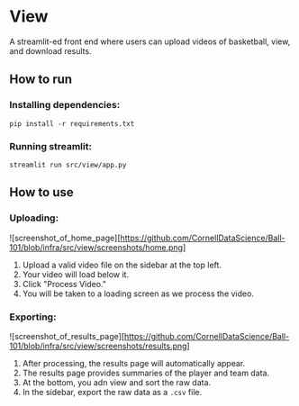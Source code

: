 # View
A streamlit-ed front end where users can upload videos of basketball, view, and download results.

## How to run
### Installing dependencies:
```
pip install -r requirements.txt
```

### Running streamlit:
```
streamlit run src/view/app.py
```

## How to use
### Uploading:
![screenshot_of_home_page][https://github.com/CornellDataScience/Ball-101/blob/infra/src/view/screenshots/home.png]
1. Upload a valid video file on the sidebar at the top left.
2. Your video will load below it.
3. Click "Process Video."
4. You will be taken to a loading screen as we process the video.

### Exporting:
![screenshot_of_results_page][https://github.com/CornellDataScience/Ball-101/blob/infra/src/view/screenshots/results.png]
1. After processing, the results page will automatically appear.
2. The results page provides summaries of the player and team data.
3. At the bottom, you adn view and sort the raw data.
4. In the sidebar, export the raw data as a `.csv` file.